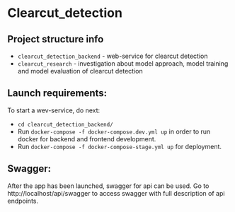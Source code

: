 # Clearcut_detection  

## Project structure info
 * `clearcut_detection_backend` - web-service for clearcut detection
 * `clearcut_research` - investigation about model approach, model training and model evaluation of clearcut detection
 
 ## Launch requirements:  
To start a wev-service, do next:
* `cd clearcut_detection_backend/`  
* Run `docker-compose -f docker-compose.dev.yml up` in order to run docker for backend and frontend development.  
* Run `docker-compose -f docker-compose-stage.yml up` for deployment.

## Swagger:  
After the app has been launched, swagger for api can be used. Go to http://localhost/api/swagger to access swagger with full description of api endpoints.
